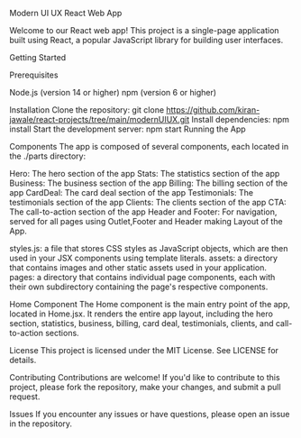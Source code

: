 Modern UI UX React Web App 

Welcome to our React web app! This project is a single-page application built using React,
 a popular JavaScript library for building user interfaces.

Getting Started

Prerequisites

Node.js (version 14 or higher)
npm (version 6 or higher)

Installation
Clone the repository: git clone https://github.com/kiran-jawale/react-projects/tree/main/modernUIUX.git
Install dependencies: npm install
Start the development server: npm start
Running the App

Components
The app is composed of several components, each located in the ./parts directory:

Hero: The hero section of the app
Stats: The statistics section of the app
Business: The business section of the app
Billing: The billing section of the app
CardDeal: The card deal section of the app
Testimonials: The testimonials section of the app
Clients: The clients section of the app
CTA: The call-to-action section of the app
Header and Footer: For navigation, served for all pages using Outlet,Footer and Header making Layout of the App.

styles.js: a file that stores CSS styles as JavaScript objects, which are then used in your JSX components using template literals.
assets: a directory that contains images and other static assets used in your application.
pages: a directory that contains individual page components, each with their own subdirectory containing the page's respective components.

Home Component
The Home component is the main entry point of the app, located in Home.jsx. It renders the entire app layout, including the hero section, statistics, business, billing, card deal, testimonials, clients, and call-to-action sections.

License
This project is licensed under the MIT License. See LICENSE for details.

Contributing
Contributions are welcome! If you'd like to contribute to this project, please fork the repository, make your changes, and submit a pull request.

Issues
If you encounter any issues or have questions, please open an issue in the repository.

